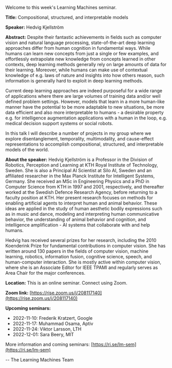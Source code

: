 Welcome to this week's Learning Machines seminar.

**Title:** Compositional, structured, and interpretable models

**Speaker:** Hedvig Kjellström

**Abstract:** Despite their fantastic achievements in fields such as computer vision and natural language processing, state-of-the-art deep learning approaches differ from human cognition in fundamental ways. While humans can learn new concepts from just a single or few examples, and effortlessly extrapolate new knowledge from concepts learned in other contexts, deep learning methods generally rely on large amounts of data for their learning. Moreover, while humans can make use of contextual knowledge of e.g. laws of nature and insights into how others reason, such information is generally hard to exploit in deep learning methods.

Current deep learning approaches are indeed purposeful for a wide range of applications where there are large volumes of training data and/or well defined problem settings. However, models that learn in a more human-like manner have the potential to be more adaptable to new situations, be more data efficient and also more interpretable to humans - a desirable property e.g. for intelligence augmentation applications with a human in the loop, e.g. medical decision support systems or social robots.

In this talk I will describe a number of projects in my group where we explore disentanglement, temporality, multimodality, and cause-effect representations to accomplish compositional, structured, and interpretable models of the world. 


**About the speaker:** Hedvig Kjellström is a Professor in the Division of Robotics, Perception and Learning at KTH Royal Institute of Technology, Sweden. She is also a Principal AI Scientist at Silo AI, Sweden and an affiliated researcher in the Max Planck Institute for Intelligent Systems, Germany. She received an MSc in Engineering Physics and a PhD in Computer Science from KTH in 1997 and 2001, respectively, and thereafter worked at the Swedish Defence Research Agency, before returning to a faculty position at KTH. Her present research focuses on methods for enabling artificial agents to interpret human and animal behavior. These ideas are applied in the study of human aesthetic bodily expressions such as in music and dance, modeling and interpreting human communicative behavior, the understanding of animal behavior and cognition, and intelligence amplification - AI systems that collaborate with and help humans.



Hedvig has received several prizes for her research, including the 2010 Koenderink Prize for fundamental contributions in computer vision. She has written around 130 papers in the fields of computer vision, machine learning, robotics, information fusion, cognitive science, speech, and human-computer interaction. She is mostly active within computer vision, where she is an Associate Editor for IEEE TPAMI and regularly serves as Area Chair for the major conferences. 


**Location:** This is an online seminar. Connect using Zoom.

**Zoom link:** [https://rise.zoom.us/j/208117140](https://rise.zoom.us/j/208117140)

**Upcoming seminars:**

* 2022-11-10: Frederik Kratzert, Google
* 2022-11-17: Muhammad Osama, Aptiv
* 2022-11-24: Viktor Larsson, LTH
* 2022-12-01: Sara Beery, MIT

More information and coming seminars: [https://ri.se/lm-sem](https://ri.se/lm-sem)

-- The Learning Machines Team

